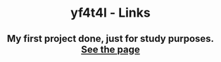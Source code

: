 <h1 align="center"> yf4t4l - Links </h1>
 
<h2 align="center">My first project done, just for study purposes.<br> <a href="http://yf4t4l.github.io/f4t4lLinks">See the page</a></h2>
